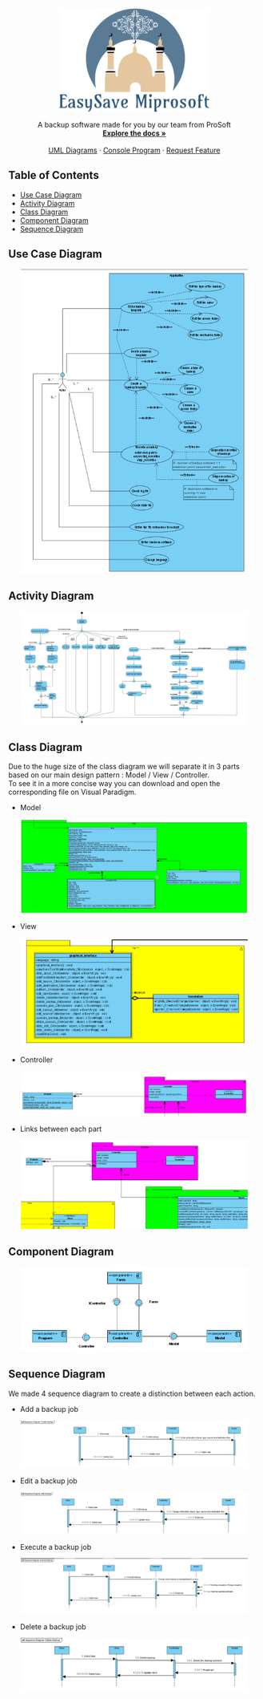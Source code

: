 
<!-- PROJECT LOGO -->
<br />
<p align="center">
  <a href="https://github.com/5c0rp264/C-Project">
    <img src="https://github.com/5c0rp264/C-Project/blob/main/EasySave/logo.png" alt="Logo" width="300" height="206">
  </a>

  <p align="center">
    A backup software made for you by our team from ProSoft
    <br />
    <a href="https://github.com/5c0rp264/C-Project"><strong>Explore the docs »</strong></a>
    <br />
    <br />
    <a href="https://github.com/5c0rp264/C-Project/tree/main/Diagrammes">UML Diagrams</a>
    ·
    <a href="https://github.com/5c0rp264/C-Project/tree/main/CODE%20Livrable%201">Console Program</a>
    ·
    <a href="https://github.com/5c0rp264/C-Project/issues">Request Feature</a>
  </p>
</p>



<!-- TABLE OF CONTENTS -->
## Table of Contents

* [Use Case Diagram](#use-case-diagram)
* [Activity Diagram](#activity-diagram)
* [Class Diagram](#class-diagram)
* [Component Diagram](#component-diagram)
* [Sequence Diagram](#sequence-diagram)

<!-- ABOUT THE PROJECT -->
## Use Case Diagram

<img src="https://github.com/5c0rp264/C-Project/blob/main/Diagrams/Use case.png" alt="Logo" style="width:90%;margin-left:5%;">

## Activity Diagram

<img src="https://github.com/5c0rp264/C-Project/blob/main/Diagrams/Activity diagram.png" alt="Logo" style="width:90%;margin-left:5%;">

## Class Diagram

<!-- [![Product Name Screen Shot][product-screenshot]](https://example.com) -->
Due to the huge size of the class diagram we will separate it in 3 parts based on our main design pattern : Model / View / Controller.  
To see it in a more concise way you can download and open the corresponding file on Visual Paradigm.

* Model

<img src="https://github.com/5c0rp264/C-Project/blob/main/Diagrams/model.png" alt="Model" style="width:90%;margin-left:5%;">

* View

<img src="https://github.com/5c0rp264/C-Project/blob/main/Diagrams/form.png" alt="View" style="width:90%;margin-left:5%;">

* Controller

<img src="https://github.com/5c0rp264/C-Project/blob/main/Diagrams/controller.png" alt="Controller" style="width:90%;margin-left:5%;">

* Links between each part

<img src="https://github.com/5c0rp264/C-Project/blob/main/Diagrams/relations-mvc.png" alt="Links between MVC parts" style="width:90%;margin-left:5%;">


## Component Diagram

<img src="https://github.com/5c0rp264/C-Project/blob/main/Diagrams/component.png" alt="Logo" style="width:90%;margin-left:5%;">


## Sequence Diagram

We made 4 sequence diagram to create a distinction between each action.

* Add a backup job

<img src="https://github.com/5c0rp264/C-Project/blob/main/Diagrams/sequence_create.png" alt="Sequence diagram to create a backup job" style="width:90%;margin-left:5%;">

* Edit a backup job

<img src="https://github.com/5c0rp264/C-Project/blob/main/Diagrams/sequence_edit.png" alt="Sequence diagram to edit a backup job" style="width:90%;margin-left:5%;">

* Execute a backup job

<img src="https://github.com/5c0rp264/C-Project/blob/main/Diagrams/sequence_execute.png" alt="Sequence diagram to create a execute job" style="width:90%;margin-left:5%;">

* Delete a backup job

<img src="https://github.com/5c0rp264/C-Project/blob/main/Diagrams/sequence_delete.png" alt="Sequence diagram to create a delete job" style="width:90%;margin-left:5%;">

